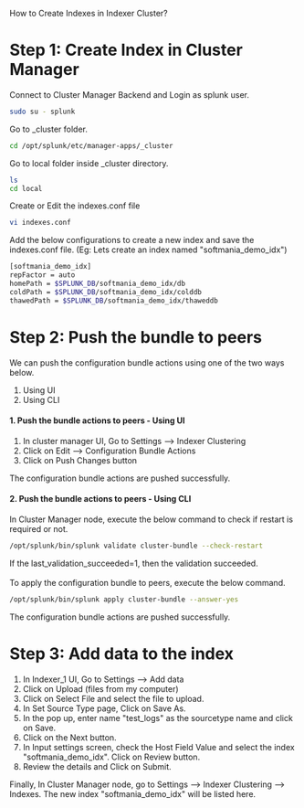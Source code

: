 How to Create Indexes in Indexer Cluster?

# Step 1: Create Index in Cluster Manager
Connect to Cluster Manager Backend and Login as splunk user.
```bash
sudo su - splunk
```
Go to _cluster folder.
```bash
cd /opt/splunk/etc/manager-apps/_cluster
```
Go to local folder inside _cluster directory.
```bash
ls
cd local
```
Create or Edit the indexes.conf file
```bash
vi indexes.conf
```
Add the below configurations to create a new index and save the indexes.conf file.
(Eg: Lets create an index named "softmania_demo_idx")
```bash
[softmania_demo_idx]
repFactor = auto
homePath = $SPLUNK_DB/softmania_demo_idx/db
coldPath = $SPLUNK_DB/softmania_demo_idx/colddb
thawedPath = $SPLUNK_DB/softmania_demo_idx/thaweddb
```
# Step 2: Push the bundle to peers
We can push the configuration bundle actions using one of the two ways below.
1. Using UI
2. Using CLI

#### 1. Push the bundle actions to peers - Using UI
1. In cluster manager UI, Go to Settings --> Indexer Clustering
2. Click on Edit --> Configuration Bundle Actions
3. Click on Push Changes button

The configuration bundle actions are pushed successfully.

#### 2. Push the bundle actions to peers - Using CLI
In Cluster Manager node, execute the below command to check if restart is required or not.
```bash
/opt/splunk/bin/splunk validate cluster-bundle --check-restart
```
If the last_validation_succeeded=1, then the validation succeeded.
<br/>
<br>
To apply the configuration bundle to peers, execute the below command.
```bash
/opt/splunk/bin/splunk apply cluster-bundle --answer-yes
```
The configuration bundle actions are pushed successfully.

# Step 3: Add data to the index
1. In Indexer_1 UI, Go to Settings --> Add data
2. Click on Upload (files from my computer)
3. Click on Select File and select the file to upload.
4. In Set Source Type page, Click on Save As.
5. In the pop up, enter name "test_logs" as the sourcetype name and click on Save.
6. Click on the Next button.
7. In Input settings screen, check the Host Field Value and select the index "softmania_demo_idx". Click on Review button.
8. Review the details and Click on Submit.

Finally, In Cluster Manager node, go to Settings --> Indexer Clustering --> Indexes. The new index "softmania_demo_idx" will be listed here.
